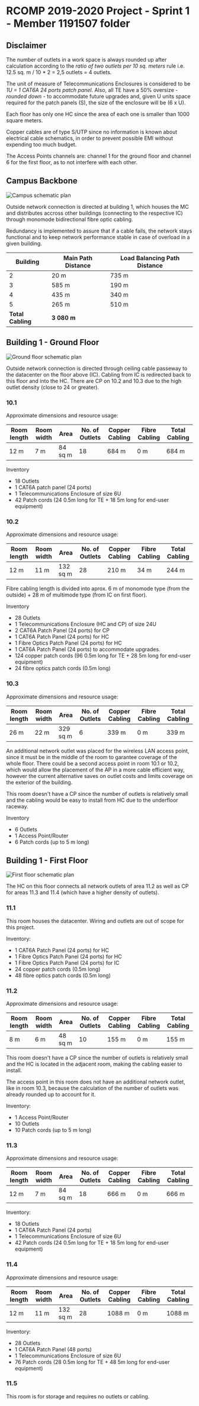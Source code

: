 RCOMP 2019-2020 Project - Sprint 1 - Member 1191507 folder
===========================================
## Disclaimer

The number of outlets in a work space is always rounded up after calculation according to the *ratio of two outlets per 10 sq. meters* rule i.e. 12.5 sq. m / 10 * 2 = 2,5 outlets = 4 outlets.

The unit of measure of Telecommunications Enclosures is considered to be *1U = 1 CAT6A 24 ports patch panel*. Also, all TE have a 50% oversize - *rounded down* - to accommodate future upgrades and, given U units space required for the patch panels (S), the size of the enclosure will be (6 x U).

Each floor has only one HC since the area of each one is smaller than 1000 square meters.

Copper cables are of type S/UTP since no information is known about electrical cable schematics, in order to prevent possible EMI without expending too much budget.

The Access Points channels are: channel 1 for the ground floor and channel 6 for the first floor, as to not interfere with each other.

## Campus Backbone
![Campus schematic plan](campus.jpg)

Outside network connection is directed at building 1, which houses the MC and distributes accross other buildings (connecting to the respective IC) through monomode bidirectional fibre optic cabling.

Redundancy is implemented to assure that if a cable fails, the network stays functional and to keep network performance stable in case of overload in a given building.

|Building | Main Path Distance | Load Balancing Path Distance |
|---------|----------|---------|
| 2 | 20 m | 735 m |
| 3 | 585 m | 190 m |
| 4 | 435 m | 340 m |
| 5 | 265 m | 510 m |
| **Total Cabling** | **3 080 m** |

## Building 1 - Ground Floor
![Ground floor schematic plan](ground_floor.jpg)

Outside network connection is directed through ceiling cable passeway to the datacenter on the floor above (IC).
Cabling from IC is redirected back to this floor and into the HC. There are CP on 10.2 and 10.3 due to the high outlet density (close to 24 or greater).

### 10.1

Approximate dimensions and resource usage:

|Room length | Room width | Area | No. of Outlets | Copper Cabling | Fibre Cabling | Total Cabling
|------------|------------|------|----------------|---------------|--------|------|
|12 m | 7 m | 84 sq m | 18 | 684 m | 0 m | 684 m |

Inventory
- 18 Outlets
- 1 CAT6A patch panel (24 ports)
- 1 Telecommunications Enclosure of size 6U
- 42 Patch cords (24 0.5m long for TE + 18 5m long for end-user equipment) 

### 10.2
Approximate dimensions and resource usage:

|Room length | Room width | Area | No. of Outlets | Copper Cabling | Fibre Cabling | Total Cabling
|------------|------------|------|----------------|---------------|--------|------|
|12 m | 11 m | 132 sq m | 28 | 210 m | 34 m | 244 m |

Fibre cabling length is divided into aprox. 6 m of monomode type (from the outside) + 28 m of multimode type (from IC on first floor).

Inventory
- 28 Outlets
- 1 Telecommunications Enclosure (HC and CP) of size 24U
- 2 CAT6A Patch Panel (24 ports) for CP
- 1 CAT6A Patch Panel (24 ports) for HC
- 1 Fibre Optics Patch Panel (24 ports) for HC
- 1 CAT6A Patch Panel (24 ports) to accommodate upgrades.
- 124 copper patch cords (96 0.5m long for TE + 28 5m long for end-user equipment)
- 24 fibre optics patch cords (0.5m long)

### 10.3
Approximate dimensions and resource usage:

|Room length | Room width | Area | No. of Outlets | Copper Cabling | Fibre Cabling | Total Cabling
|------------|------------|------|----------------|---------------|--------|------|
|26 m | 22 m | 329 sq  m | 6 | 339 m | 0 m | 339 m |

An additional network outlet was placed for the wireless LAN access point, since it must be in the middle of the room to garantee coverage of the whole floor. There could be a second access point in room 10.1 or 10.2, which would allow the placement of the AP in a more cable efficient way, however the current alternative saves on outlet costs and limits coverage on the exterior of the building.

This room doesn't have a CP since the number of outlets is relatively small and the cabling would be easy to install from HC due to the underfloor raceway.

Inventory
- 6 Outlets
- 1 Access Point/Router
- 6 Patch cords (up to 5 m long)

## Building 1 - First Floor
![First floor schematic plan](first_floor.jpg)

The HC on this floor connects all network outlets of area 11.2 as well as CP for areas 11.3 and 11.4 (which have a higher density of outlets).

### 11.1
This room houses the datacenter. Wiring and outlets are out of scope for this project.

Inventory:
- 1 CAT6A Patch Panel (24 ports) for HC
- 1 Fibre Optics Patch Panel (24 ports) for HC
- 1 Fibre Optics Patch Panel (24 ports) for IC
- 24 copper patch cords (0.5m long)
- 48 fibre optics patch cords (0.5m long)

### 11.2
Approximate dimensions and resource usage:

|Room length | Room width | Area | No. of Outlets | Copper Cabling | Fibre Cabling | Total Cabling
|------------|------------|------|----------------|---------------|--------|------|
|8 m | 6 m | 48 sq m | 10 | 155 m | 0 m | 155 m |

This room doesn't have a CP since the number of outlets is relatively small and the HC is located in the adjacent room, making the cabling easier to install.

The access point in this room does not have an additional network outlet, like in room 10.3, because the calculation of the number of outlets was already rounded up to account for it.

Inventory:
- 1 Access Point/Router
- 10 Outlets
- 10 Patch cords (up to 5 m long)

### 11.3
Approximate dimensions and resource usage:

|Room length | Room width | Area | No. of Outlets | Copper Cabling | Fibre Cabling | Total Cabling
|------------|------------|------|----------------|---------------|--------|------|
|12 m | 7 m | 84 sq m | 18 | 666 m | 0 m | 666 m |

Inventory:
- 18 Outlets
- 1 CAT6A Patch Panel (24 ports)
- 1 Telecommunications Enclosure of size 6U
- 42 Patch cords (24 0.5m long for TE + 18 5m long for end-user equipment) 

### 11.4
Approximate dimensions and resource usage:

|Room length | Room width | Area | No. of Outlets | Copper Cabling | Fibre Cabling | Total Cabling
|------------|------------|------|----------------|---------------|--------|------|
|12 m | 11 m | 132 sq m | 28 | 1088 m | 0 m | 1088 m |

Inventory:
- 28 Outlets
- 1 CAT6A Patch Panel (48 ports)
- 1 Telecommunications Enclosure of size 6U
- 76 Patch cords (28 0.5m long for TE + 48 5m long for end-user equipment) 

### 11.5
This room is for storage and requires no outlets or cabling.

